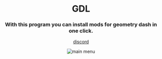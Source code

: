 <div align='center'>
  
<h1>GDL</h1>
<h3>With this program you can install mods for geometry dash in one click.</h3

[discord](https://discord.gg/tWE4ySVatk)

![main menu](https://github.com/N1C1N1/GDL/assets/116889092/cf96e9d0-c37a-491d-a19d-2c5651d14923)

</div>
